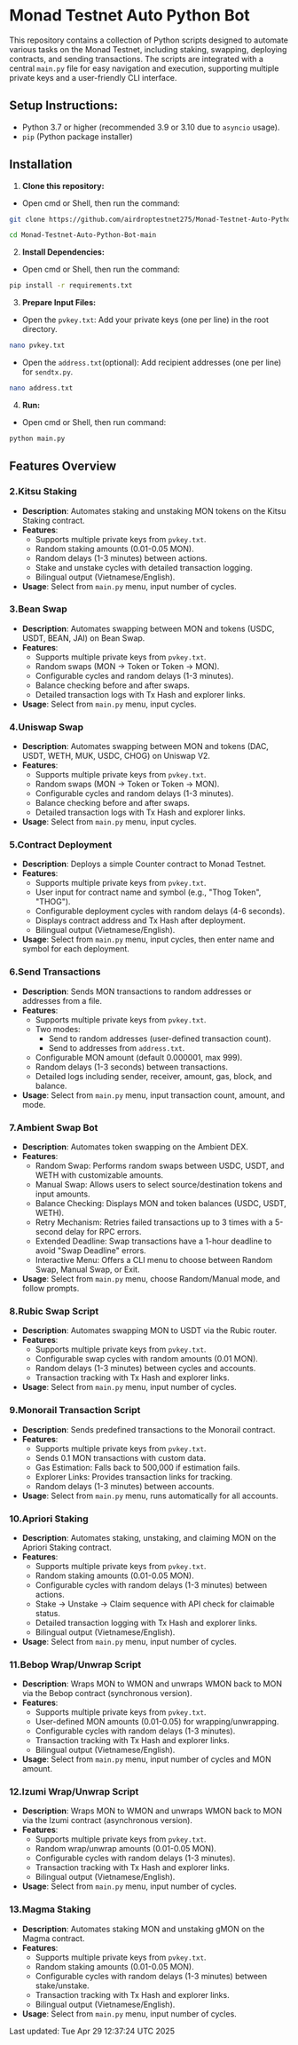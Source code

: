 # Monad Testnet Auto Python Bot

This repository contains a collection of Python scripts designed to automate various tasks on the Monad Testnet, including staking, swapping, deploying contracts, and sending transactions. The scripts are integrated with a central `main.py` file for easy navigation and execution, supporting multiple private keys and a user-friendly CLI interface.

## Setup Instructions:

- Python 3.7 or higher (recommended 3.9 or 3.10 due to `asyncio` usage).
- `pip` (Python package installer)

## Installation
1. **Clone this repository:**
- Open cmd or Shell, then run the command:
```sh
git clone https://github.com/airdroptestnet275/Monad-Testnet-Auto-Python-Bot-main.git
```
```sh
cd Monad-Testnet-Auto-Python-Bot-main
```
2. **Install Dependencies:**
- Open cmd or Shell, then run the command:
```sh
pip install -r requirements.txt
```
3. **Prepare Input Files:**
- Open the `pvkey.txt`: Add your private keys (one per line) in the root directory.
```sh
nano pvkey.txt 
```
- Open the `address.txt`(optional): Add recipient addresses (one per line) for `sendtx.py`.
```sh
nano address.txt 
```
4. **Run:**
- Open cmd or Shell, then run command:
```sh
python main.py
```


## Features Overview

### 2.Kitsu Staking
- **Description**: Automates staking and unstaking MON tokens on the Kitsu Staking contract.
- **Features**:
  - Supports multiple private keys from `pvkey.txt`.
  - Random staking amounts (0.01-0.05 MON).
  - Random delays (1-3 minutes) between actions.
  - Stake and unstake cycles with detailed transaction logging.
  - Bilingual output (Vietnamese/English).
- **Usage**: Select from `main.py` menu, input number of cycles.

### 3.Bean Swap
- **Description**: Automates swapping between MON and tokens (USDC, USDT, BEAN, JAI) on Bean Swap.
- **Features**:
  - Supports multiple private keys from `pvkey.txt`.
  - Random swaps (MON → Token or Token → MON).
  - Configurable cycles and random delays (1-3 minutes).
  - Balance checking before and after swaps.
  - Detailed transaction logs with Tx Hash and explorer links.
- **Usage**: Select from `main.py` menu, input cycles.

### 4.Uniswap Swap
- **Description**: Automates swapping between MON and tokens (DAC, USDT, WETH, MUK, USDC, CHOG) on Uniswap V2.
- **Features**:
  - Supports multiple private keys from `pvkey.txt`.
  - Random swaps (MON → Token or Token → MON).
  - Configurable cycles and random delays (1-3 minutes).
  - Balance checking before and after swaps.
  - Detailed transaction logs with Tx Hash and explorer links.
- **Usage**: Select from `main.py` menu, input cycles.

### 5.Contract Deployment
- **Description**: Deploys a simple Counter contract to Monad Testnet.
- **Features**:
  - Supports multiple private keys from `pvkey.txt`.
  - User input for contract name and symbol (e.g., "Thog Token", "THOG").
  - Configurable deployment cycles with random delays (4-6 seconds).
  - Displays contract address and Tx Hash after deployment.
  - Bilingual output (Vietnamese/English).
- **Usage**: Select from `main.py` menu, input cycles, then enter name and symbol for each deployment.

### 6.Send Transactions
- **Description**: Sends MON transactions to random addresses or addresses from a file.
- **Features**:
  - Supports multiple private keys from `pvkey.txt`.
  - Two modes:
    - Send to random addresses (user-defined transaction count).
    - Send to addresses from `address.txt`.
  - Configurable MON amount (default 0.000001, max 999).
  - Random delays (1-3 seconds) between transactions.
  - Detailed logs including sender, receiver, amount, gas, block, and balance.
- **Usage**: Select from `main.py` menu, input transaction count, amount, and mode.

### 7.Ambient Swap Bot
- **Description**: Automates token swapping on the Ambient DEX.
- **Features**:
  - Random Swap: Performs random swaps between USDC, USDT, and WETH with customizable amounts.
  - Manual Swap: Allows users to select source/destination tokens and input amounts.
  - Balance Checking: Displays MON and token balances (USDC, USDT, WETH).
  - Retry Mechanism: Retries failed transactions up to 3 times with a 5-second delay for RPC errors.
  - Extended Deadline: Swap transactions have a 1-hour deadline to avoid "Swap Deadline" errors.
  - Interactive Menu: Offers a CLI menu to choose between Random Swap, Manual Swap, or Exit.
- **Usage**: Select from `main.py` menu, choose Random/Manual mode, and follow prompts.

### 8.Rubic Swap Script
- **Description**: Automates swapping MON to USDT via the Rubic router.
- **Features**:
  - Supports multiple private keys from `pvkey.txt`.
  - Configurable swap cycles with random amounts (0.01 MON).
  - Random delays (1-3 minutes) between cycles and accounts.
  - Transaction tracking with Tx Hash and explorer links.
- **Usage**: Select from `main.py` menu, input number of cycles.

### 9.Monorail Transaction Script
- **Description**: Sends predefined transactions to the Monorail contract.
- **Features**:
  - Supports multiple private keys from `pvkey.txt`.
  - Sends 0.1 MON transactions with custom data.
  - Gas Estimation: Falls back to 500,000 if estimation fails.
  - Explorer Links: Provides transaction links for tracking.
  - Random delays (1-3 minutes) between accounts.
- **Usage**: Select from `main.py` menu, runs automatically for all accounts.

### 10.Apriori Staking
- **Description**: Automates staking, unstaking, and claiming MON on the Apriori Staking contract.
- **Features**:
  - Supports multiple private keys from `pvkey.txt`.
  - Random staking amounts (0.01-0.05 MON).
  - Configurable cycles with random delays (1-3 minutes) between actions.
  - Stake → Unstake → Claim sequence with API check for claimable status.
  - Detailed transaction logging with Tx Hash and explorer links.
  - Bilingual output (Vietnamese/English).
- **Usage**: Select from `main.py` menu, input number of cycles.

### 11.Bebop Wrap/Unwrap Script
- **Description**: Wraps MON to WMON and unwraps WMON back to MON via the Bebop contract (synchronous version).
- **Features**:
  - Supports multiple private keys from `pvkey.txt`.
  - User-defined MON amounts (0.01-0.05) for wrapping/unwrapping.
  - Configurable cycles with random delays (1-3 minutes).
  - Transaction tracking with Tx Hash and explorer links.
  - Bilingual output (Vietnamese/English).
- **Usage**: Select from `main.py` menu, input number of cycles and MON amount.

### 12.Izumi Wrap/Unwrap Script
- **Description**: Wraps MON to WMON and unwraps WMON back to MON via the Izumi contract (asynchronous version).
- **Features**:
  - Supports multiple private keys from `pvkey.txt`.
  - Random wrap/unwrap amounts (0.01-0.05 MON).
  - Configurable cycles with random delays (1-3 minutes).
  - Transaction tracking with Tx Hash and explorer links.
  - Bilingual output (Vietnamese/English).
- **Usage**: Select from `main.py` menu, input number of cycles.

### 13.Magma Staking
- **Description**: Automates staking MON and unstaking gMON on the Magma contract.
- **Features**:
  - Supports multiple private keys from `pvkey.txt`.
  - Random staking amounts (0.01-0.05 MON).
  - Configurable cycles with random delays (1-3 minutes) between stake/unstake.
  - Transaction tracking with Tx Hash and explorer links.
  - Bilingual output (Vietnamese/English).
- **Usage**: Select from `main.py` menu, input number of cycles.

Last updated: Tue Apr 29 12:37:24 UTC 2025
